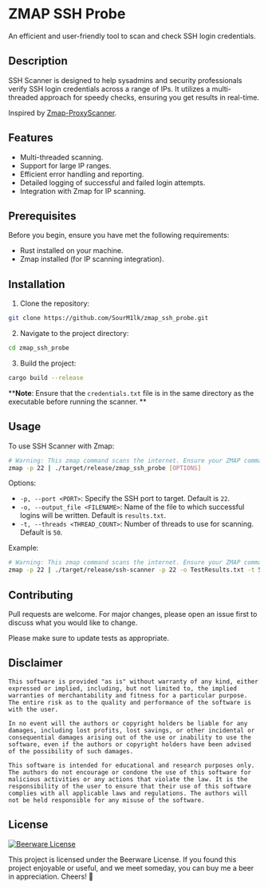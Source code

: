 # ZMAP SSH Probe

An efficient and user-friendly tool to scan and check SSH login credentials.

## Description

SSH Scanner is designed to help sysadmins and security professionals verify SSH login credentials across a range of IPs. It utilizes a multi-threaded approach for speedy checks, ensuring you get results in real-time.

Inspired by [Zmap-ProxyScanner](https://github.com/Yariya/Zmap-ProxyScanner).

## Features

- Multi-threaded scanning.
- Support for large IP ranges.
- Efficient error handling and reporting.
- Detailed logging of successful and failed login attempts.
- Integration with Zmap for IP scanning.

## Prerequisites

Before you begin, ensure you have met the following requirements:

- Rust installed on your machine.
- Zmap installed (for IP scanning integration).

## Installation

1. Clone the repository:

```bash
git clone https://github.com/SourM1lk/zmap_ssh_probe.git
```

2. Navigate to the project directory:

```bash
cd zmap_ssh_probe
```

3. Build the project:

```bash
cargo build --release
```

****Note**: Ensure that the `credentials.txt` file is in the same directory as the executable before running the scanner.
**

## Usage

To use SSH Scanner with Zmap:

```bash
# Warning: This zmap command scans the internet. Ensure your ZMAP command targets only authorized IPs.
zmap -p 22 | ./target/release/zmap_ssh_probe [OPTIONS]
```

Options:
- `-p, --port <PORT>`: Specify the SSH port to target. Default is `22`.
- `-o, --output_file <FILENAME>`: Name of the file to which successful logins will be written. Default is `results.txt`.
- `-t, --threads <THREAD_COUNT>`: Number of threads to use for scanning. Default is `50`.

Example:

```bash
# Warning: This zmap command scans the internet. Ensure your ZMAP command targets only authorized IPs.
zmap -p 22 | ./target/release/ssh-scanner -p 22 -o TestResults.txt -t 500

```

## Contributing

Pull requests are welcome. For major changes, please open an issue first to discuss what you would like to change.

Please make sure to update tests as appropriate.

## Disclaimer
```
This software is provided "as is" without warranty of any kind, either expressed or implied, including, but not limited to, the implied warranties of merchantability and fitness for a particular purpose. The entire risk as to the quality and performance of the software is with the user.

In no event will the authors or copyright holders be liable for any damages, including lost profits, lost savings, or other incidental or consequential damages arising out of the use or inability to use the software, even if the authors or copyright holders have been advised of the possibility of such damages.

This software is intended for educational and research purposes only. The authors do not encourage or condone the use of this software for malicious activities or any actions that violate the law. It is the responsibility of the user to ensure that their use of this software complies with all applicable laws and regulations. The authors will not be held responsible for any misuse of the software.
```

## License

[![Beerware License](https://img.shields.io/badge/License-Beerware-yellow.svg)](https://en.wikipedia.org/wiki/Beerware)

This project is licensed under the Beerware License. If you found this project enjoyable or useful, and we meet someday, you can buy me a beer in appreciation. Cheers! 🍻
